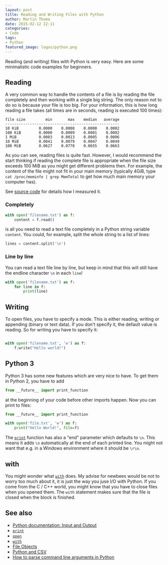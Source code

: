 ```yaml
---
layout: post
title: Reading and Writing Files with Python
author: Martin Thoma
date: 2015-02-12 22:11
categories: 
- Code
tags: 
- Python
featured_image: logos/python.png
---
```

Reading (and writing) files with Python is very easy. Here are some
minimalistic code examples for beginners.

## Reading

A very common way to handle the contents of a file is by reading the file
completely and then working with a single big string. The only reason not to
do so is because your file is too big. For your information, this is how long
reading a file takes (all times are in seconds, reading is executed 100 times):

```text
file size         min       max    median   average
---------------------------------------------------
10 KiB         0.0000    0.0008    0.0000    0.0002
100 KiB        0.0000    0.0009    0.0001    0.0002
1 MiB          0.0003    0.0013    0.0005    0.0006
10 MiB         0.0041    0.0079    0.0047    0.0049
100 MiB        0.0627    0.0778    0.0655    0.0663
```

As you can see, reading files is quite fast. However, I would recommend the
start thinking if reading the complete file is appropriate when the file
size exceeds 100 MiB as you might get different problems then. For example,
the content of the file might not fit in your main memory (typically 4GiB,
type `cat /proc/meminfo | grep MemTotal` to get how much main memory your
computer has).

See [source code](https://gist.github.com/MartinThoma/eb1e56405009839804e7)
for details how I measured it.


### Completely

```python
with open('filename.txt') as f:
    content = f.read()
```

is all you need to read a text file completely in a Python string variable
`content`. You could, for example, split the whole string to a list of lines:

```python
lines = content.split('\n')
```


### Line by line
You can read a text file line by line, but keep in mind that this will still
have the endline character `\n` in each `line`!

```python
with open('filename.txt') as f:
    for line in f:
        print(line)
```


## Writing

To open files, you have to specify a mode. This is either reading, writing or
appending (binary or text data). If you don't specify it, the default value
is reading. So for writing you have to specify it:

```python

with open('filename.txt', 'w') as f:
    f.write("Hello world!")
```

## Python 3

Python 3 has some new features which are very nice to have. To get them in
Python 2, you have to add

```python
from __future__ import print_function
```

at the beginning of your code before other imports happen. Now you can print to
files:

```python
from __future__ import print_function

with open('file.txt', 'w') as f:
    print("Hello World!", file=f)
```

The [`print`](https://docs.python.org/3.0/library/functions.html#print)
function has also a "end" parameter which defaults to `\n`. This means it adds
`\n` automatically at the end of each printed line. You might not want that
e.g. in a Windows environment where it should be `\r\n`.


## with

You might wonder what
[`with`](https://docs.python.org/3/reference/datamodel.html#context-managers)
does. My advise for newbees would be not to worry too much about it, it is
just the way you juse I/O with Python. If you come from the C / C++ world, you
might know that you have to close files when you opened them. The `with`
statement makes sure that the file is closed when the block is finished.


## See also

* [Python documentation: Input and Output](https://docs.python.org/3/tutorial/inputoutput.html)
* [`print`](https://docs.python.org/3.0/library/functions.html#print)
* [`open`](https://docs.python.org/3.0/library/functions.html#open)
* [`with`](https://docs.python.org/3/reference/datamodel.html#context-managers)
* [File Objects](https://docs.python.org/2/library/stdtypes.html#file-objects)
* [Python and CSV](http://martin-thoma.com/python-csv/)
* [How to parse command line arguments in Python](http://martin-thoma.com/how-to-parse-command-line-arguments-in-python/)